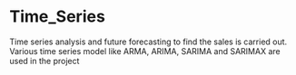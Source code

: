 # Time_Series
Time series analysis and future forecasting to find the sales is carried out. Various time series model like ARMA, ARIMA, SARIMA and SARIMAX are used in the project

